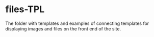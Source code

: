 # files-TPL
The folder with templates and examples of connecting templates for displaying images and files on the front end of the site.
